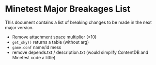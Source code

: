 # Minetest Major Breakages List

This document contains a list of breaking changes to be made in the next major version.

* Remove attachment space multiplier (*10)
* `get_sky()` returns a table (without arg)
* `game.conf` name/id mess
* remove depends.txt / description.txt (would simplify ContentDB and Minetest code a little)
